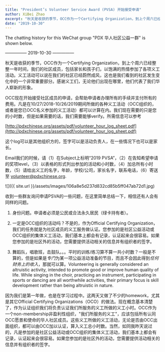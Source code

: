 ```yaml
---
title: "President’s Volunteer Service Award (PVSA) 开始接受申请"
author: XiBei Zhao
excerpt: "秋天是收获的季节，OCC作为一个Certifying Organization，到上个周六已经整整一年时间，我们的社区成员，包括家长和孩子们，以饱满的热情参加了各项义工活动。义工活动可以说在我们的社区已经蔚然成风，这也是我们看到的社区发生变化中的一个非常重要部分。感谢义工们，无论他们出现在哪里，他们代表了我们华人崭新的形象。"
date: "2019-10-30"
---
```


The chatting history for this WeChat group "PDX 华人社区公益一群" is shown below.

—————  2019-10-30  —————

秋天是收获的季节，OCC作为一个Certifying Organization，到上个周六已经整整一年时间，我们的社区成员，包括家长和孩子们，以饱满的热情参加了各项义工活动。义工活动可以说在我们的社区已经蔚然成风，这也是我们看到的社区发生变化中的一个非常重要部分。感谢义工们，无论他们出现在哪里，他们代表了我们华人崭新的形象。

OCC现在开始接受社区成员的申请，会帮助申请者办理所有的手续并支付所有的费用。凡是在10/27/2018-10/26/2019期间所做的各种义工活动（OCC组织的，或者是您已OCC名义参加的义工活动）都可以计算在内。我们现在需要的只是您的小时数，但是如果需要的话，我们需要能够verify。所需信息可以参考

[http://pdxchinese.org/assets/pdf/volunteer_hour_log_sheet.pdf](http://pdxchinese.org/assets/pdf/volunteer_hour_log_sheet.pdf)

这个log可以是其他组织方的，签字可以是活动负责人，在一些情况下也可以是家长。

Email我们的时候，请（1）在Subject上标明“2019 PVSA”，（2）在告知希望申请的奖项level，（3）以表格的形式列出参加的活动和小时数，（4）加总所有小时数，（5）请给出义工的名字，年龄，学校/公司，家长名字，联系电话，（6）寄送至 [volunteer@pdxchinese.org](mailto:volunteer@pdxchinese.org).

![]({{ site.url }}/assets/images/106a8e5d237d832cd85b5ff047ab72d1.jpg)

收到一些群友询问申请PSVA的一些问题，在这里简单总结一下，相信还有人会有同样的问题。

1. 身份问题。申请者必须是公民或合法永久居民（绿卡持有者）。

2. 一定是OCC组织的活动吗？不是的，作为Official Certifying Organization，我们的任务就是为社区成员的义工服务做认证。您参加的是社区公益活动或OCC组织的集体义工活动，我们基本上都会有记录，认证起来会很容易。如果您参加的是社区外的活动，您需要提供活动相关的信息并有组织者的签字。

3. 舞蹈队，唱歌班，击鼓队。。。平时的训练/练习算不算一共小时数？一般是不算的，但是如果是*专门*为某一项公益活动准备的节目，而且不会因此得到*任何财务上的收入*，那就可以算。Volunteering is generally considered an altruistic activity, intended to promote good or improve human quality of life. While
singing in the choir, practicing an instrument, participating in sports or dancing are all worthwhile activities, their primary focus is skill development rather than being altruistic in nature.

因为我们是第一年做，也是在学习过程中。这两天又做了不少的homework，尤其是其它Official Certifying Organizations（OCO）的做法。现在概念基本清楚了，作为认证组织我们将负责认证我们所服务的义工所做的义工小时。OCC作为一个non-membership非盈利性组织，"我们所服务的义工"，应该包括所有认同OCC愿景和使命的华人社区成员。这些义工所做的义工活动，无论是否由OCC出面组织，都可以由OCC加以认证，算入义工总小时数。当然，如同我昨天说过的，凡是参加的是社区公益活动或OCC组织的集体义工活动，我们基本上都会有记录，认证起来会很容易。如果您参加的是社区外的活动，您需要提供活动相关的信息并有组织者的签字。
